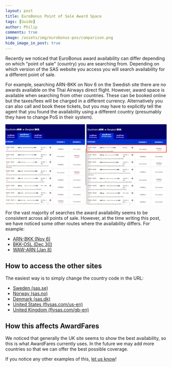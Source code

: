 ```yaml
---
layout: post
title: EuroBonus Point of Sale Award Space
tags: [Guide]
author: Philip
comments: true
image: /assets/img/eurobonus-pos/comparison.png
hide_image_in_post: true
---
```


Recently we noticed that EuroBonus award availability can differ depending on which "point of sale" (country) you are searching from. Depending on which version of the SAS website you access you will search availability for a different point of sale.

For example, searching ARN-BKK on Nov 6 on the Swedish site there are no awards available on the Thai Airways direct flight. However, award space is available when searching from other countries. These can be booked online but the taxes/fees will be charged in a different currency. Alternatively you can also call and book these tickets, but you may have to explicitly tell the agent that you found the availability using a different country (presumably they have to change PoS in their system).

[<img src="/assets/img/eurobonus-pos/comparison.png" class="" />](https://awardfares.com/search?ARN.BKK.2019-11-06)

For the vast majority of searches the award availability seems to be consistent across all points of sale. However, at the time writing this post, we have noticed some other routes where the availability differs. For example:

- [ARN-BKK (Nov 6)](https://awardfares.com/search?ARN.BKK.2019-11-06)
- [BKK-OSL (Dec 30)](https://awardfares.com/search?BKK.OSL.2019-12-30)
- [WAW-ARN (Jan 8)](https://awardfares.com/search?WAW.ARN.2020-01-08)

## How to access the other sites
The easiest way is to simply change the country code in the URL:

- [Sweden (sas.se)](https://www.flysas.com/se-en/book/flights?search=OW_ARN-BKK-20191106_a1c0i0y0&view=upsell&bookingFlow=star&origin=eurobonus%252Fstar-alliance-award-trips%252F)
- [Norway (sas.no)](https://www.flysas.com/no-en/book/flights?search=OW_ARN-BKK-20191106_a1c0i0y0&view=upsell&bookingFlow=star&origin=eurobonus%252Fstar-alliance-award-trips%252F)
- [Denmark (sas.dk)](https://www.flysas.com/dk-en/book/flights?search=OW_ARN-BKK-20191106_a1c0i0y0&view=upsell&bookingFlow=star&origin=eurobonus%252Fstar-alliance-award-trips%252F)
- [United States (flysas.com/us-en)](https://www.flysas.com/us-en/book/flights?search=OW_ARN-BKK-20191106_a1c0i0y0&view=upsell&bookingFlow=star&origin=eurobonus%252Fstar-alliance-award-trips%252F)
- [United Kingdom (flysas.com/gb-en)](https://www.flysas.com/gb-en/book/flights?search=OW_ARN-BKK-20191106_a1c0i0y0&view=upsell&bookingFlow=star&origin=eurobonus%252Fstar-alliance-award-trips%252F)

## How this affects AwardFares
We noticed that generally the UK site seems to show the best availability, so this is what AwardFares currently uses. In the future we may add more countries so that we can offer the best possible coverage.

If you notice any other examples of this, [let us know](https://awardfares.com/help)!
